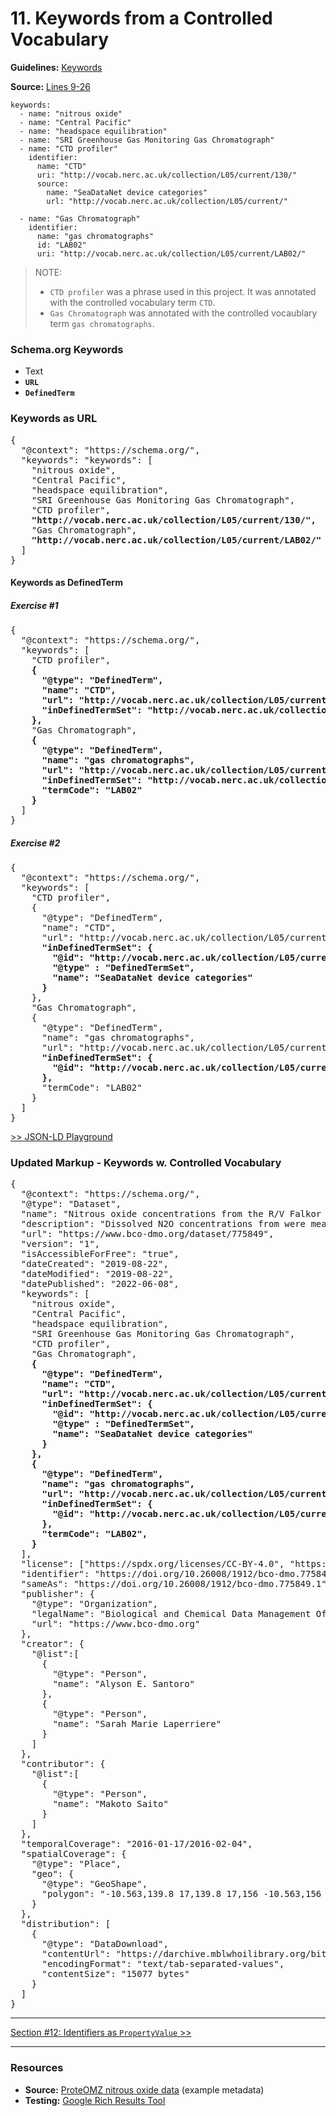 # 11. Keywords from a Controlled Vocabulary

**Guidelines:** 
[Keywords](/guides/Dataset.md#keywords)

**Source:**
[Lines 9-26](/tutorials/esip-summer-mtg-2022/examples/dataset-01.txt#L9-L26)

```
keywords:
  - name: "nitrous oxide"
  - name: "Central Pacific"
  - name: "headspace equilibration"
  - name: "SRI Greenhouse Gas Monitoring Gas Chromatograph"
  - name: "CTD profiler"
    identifier:
      name: "CTD"
      uri: "http://vocab.nerc.ac.uk/collection/L05/current/130/"
      source:
        name: "SeaDataNet device categories"
        url: "http://vocab.nerc.ac.uk/collection/L05/current/"
    
  - name: "Gas Chromatograph"
    identifier:
      name: "gas chromatographs"
      id: "LAB02"
      uri: "http://vocab.nerc.ac.uk/collection/L05/current/LAB02/"
```
> NOTE: 
> * `CTD profiler` was a phrase used in this project. It was annotated with the controlled vocabulary term `CTD`.
> * `Gas Chromatograph` was annotated with the controlled vocaublary term `gas chromatographs`.

### Schema.org Keywords

- Text
- <strong>`URL`
- `DefinedTerm`</strong>

### Keywords as URL

<pre>
{
  "@context": "https://schema.org/",
  "keywords": "keywords": [
    "nitrous oxide", 
    "Central Pacific", 
    "headspace equilibration", 
    "SRI Greenhouse Gas Monitoring Gas Chromatograph", 
    "CTD profiler",
    <strong>"http://vocab.nerc.ac.uk/collection/L05/current/130/",</strong> 
    "Gas Chromatograph",
    <strong>"http://vocab.nerc.ac.uk/collection/L05/current/LAB02/"</strong>
  ]
}
</pre>

#### Keywords as DefinedTerm

##### Exercise #1

<pre>
{
  "@context": "https://schema.org/",
  "keywords": [
    "CTD profiler",
    <strong>{
      "@type": "DefinedTerm",
      "name": "CTD",
      "url": "http://vocab.nerc.ac.uk/collection/L05/current/130/",
      "inDefinedTermSet": "http://vocab.nerc.ac.uk/collection/L05/current/"
    },</strong>
    "Gas Chromatograph",
    <strong>{
      "@type": "DefinedTerm",
      "name": "gas chromatographs",
      "url": "http://vocab.nerc.ac.uk/collection/L05/current/LAB02/",
      "inDefinedTermSet": "http://vocab.nerc.ac.uk/collection/L05/current/",
      "termCode": "LAB02"
    }</strong>
  ]
}
</pre>

##### Exercise #2

<pre>
{
  "@context": "https://schema.org/",
  "keywords": [
    "CTD profiler",
    {
      "@type": "DefinedTerm",
      "name": "CTD",
      "url": "http://vocab.nerc.ac.uk/collection/L05/current/130/",
      <strong>"inDefinedTermSet": {
        "@id": "http://vocab.nerc.ac.uk/collection/L05/current/",
        "@type" : "DefinedTermSet",
        "name": "SeaDataNet device categories"
      }</strong>
    },
    "Gas Chromatograph",
    {
      "@type": "DefinedTerm",
      "name": "gas chromatographs",
      "url": "http://vocab.nerc.ac.uk/collection/L05/current/LAB02/",
      <strong>"inDefinedTermSet": {
        "@id": "http://vocab.nerc.ac.uk/collection/L05/current/"
      },</strong>
      "termCode": "LAB02"
    }
  ]
}
</pre>

[>> JSON-LD Playground](https://json-ld.org/playground/#startTab=tab-normalized&json-ld=%7B%22%40context%22%3A%22https%3A%2F%2Fschema.org%2F%22%2C%22keywords%22%3A%5B%22CTD%20profiler%22%2C%7B%22%40type%22%3A%22DefinedTerm%22%2C%22name%22%3A%22CTD%22%2C%22url%22%3A%22http%3A%2F%2Fvocab.nerc.ac.uk%2Fcollection%2FL05%2Fcurrent%2F130%2F%22%2C%22inDefinedTermSet%22%3A%7B%22%40id%22%3A%22http%3A%2F%2Fvocab.nerc.ac.uk%2Fcollection%2FL05%2Fcurrent%2F%22%2C%22%40type%22%3A%22DefinedTermSet%22%2C%22name%22%3A%22SeaDataNet%20device%20categories%22%7D%7D%2C%22Gas%20Chromatograph%22%2C%7B%22%40type%22%3A%22DefinedTerm%22%2C%22name%22%3A%22gas%20chromatographs%22%2C%22url%22%3A%22http%3A%2F%2Fvocab.nerc.ac.uk%2Fcollection%2FL05%2Fcurrent%2FLAB02%2F%22%2C%22termCode%22%3A%22LAB02%22%2C%22inDefinedTermSet%22%3A%7B%22%40id%22%3A%22http%3A%2F%2Fvocab.nerc.ac.uk%2Fcollection%2FL05%2Fcurrent%2F%22%7D%7D%5D%7D&frame=%7B%7D&context=%7B%7D)

### Updated Markup - Keywords w. Controlled Vocabulary

<pre>
{
  "@context": "https://schema.org/",
  "@type": "Dataset",
  "name": "Nitrous oxide concentrations from the R/V Falkor expedition FK160115 in the Central Pacific from January to February 2016",
  "description": "Dissolved N2O concentrations from were measured in discrete samples on a research expedition to the Equatorial Pacific. Water samples were collected using a 24 bottle Niskin rosette equipped with a CTD. N₂O concentrations were measured using a headspace equilibration method and analyzed on a SRI Greenhouse Gas Monitoring Gas Chromatograph.",
  "url": "https://www.bco-dmo.org/dataset/775849",
  "version": "1",
  "isAccessibleForFree": "true",
  "dateCreated": "2019-08-22",
  "dateModified": "2019-08-22",
  "datePublished": "2022-06-08",
  "keywords": [
    "nitrous oxide", 
    "Central Pacific", 
    "headspace equilibration", 
    "SRI Greenhouse Gas Monitoring Gas Chromatograph",
    "CTD profiler",
    "Gas Chromatograph",
    <strong>{
      "@type": "DefinedTerm",
      "name": "CTD",
      "url": "http://vocab.nerc.ac.uk/collection/L05/current/130/",
      "inDefinedTermSet": {
        "@id": "http://vocab.nerc.ac.uk/collection/L05/current/",
        "@type" : "DefinedTermSet",
        "name": "SeaDataNet device categories"
      }
    },
    {
      "@type": "DefinedTerm",
      "name": "gas chromatographs",
      "url": "http://vocab.nerc.ac.uk/collection/L05/current/LAB02/",
      "inDefinedTermSet": {
        "@id": "http://vocab.nerc.ac.uk/collection/L05/current/"
      },
      "termCode": "LAB02",
    }</strong>
  ],
  "license": ["https://spdx.org/licenses/CC-BY-4.0", "https://creativecommons.org/licenses/by/4.0/"],
  "identifier": "https://doi.org/10.26008/1912/bco-dmo.775849.1",
  "sameAs": "https://doi.org/10.26008/1912/bco-dmo.775849.1",
  "publisher": {
    "@type": "Organization",
    "legalName": "Biological and Chemical Data Management Office",
    "url": "https://www.bco-dmo.org"
  },
  "creator": {
    "@list":[
      {
        "@type": "Person",
        "name": "Alyson E. Santoro"
      },
      {
        "@type": "Person",
        "name": "Sarah Marie Laperriere"
      }
    ]
  },
  "contributor": {
    "@list":[
      {
        "@type": "Person",
        "name": "Makoto Saito"
      }
    ]
  },
  "temporalCoverage": "2016-01-17/2016-02-04",
  "spatialCoverage": {
    "@type": "Place",
    "geo": {
      "@type": "GeoShape",
      "polygon": "-10.563,139.8 17,139.8 17,156 -10.563,156 -10.563,139.8"
    }
  },
  "distribution": [
    {
      "@type": "DataDownload",
      "contentUrl": "https://darchive.mblwhoilibrary.org/bitstream/1912/28977/1/dataset-775849_proteomz-nitrous-oxide-data__v1.tsv",
      "encodingFormat": "text/tab-separated-values",
      "contentSize": "15077 bytes"
    }
  ]
}
</pre>
<hr/>

[Section #12: Identifiers as `PropertyValue` >>](12_identifiers-propertyvalue.md)

<hr/>

### Resources
- **Source:** [ProteOMZ nitrous oxide data](/tutorials/esip-summer-mtg-2022/examples/dataset-01.txt) (example metadata)
- **Testing:** [Google Rich Results Tool](https://search.google.com/test/rich-results)
